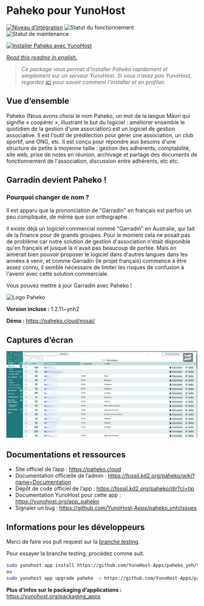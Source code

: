 <!--
N.B.: This README was automatically generated by https://github.com/YunoHost/apps/tree/master/tools/README-generator
It shall NOT be edited by hand.
-->

# Paheko pour YunoHost

[![Niveau d’intégration](https://dash.yunohost.org/integration/paheko.svg)](https://dash.yunohost.org/appci/app/paheko) ![Statut du fonctionnement](https://ci-apps.yunohost.org/ci/badges/paheko.status.svg) ![Statut de maintenance](https://ci-apps.yunohost.org/ci/badges/paheko.maintain.svg)

[![Installer Paheko avec YunoHost](https://install-app.yunohost.org/install-with-yunohost.svg)](https://install-app.yunohost.org/?app=paheko)

*[Read this readme in english.](./README.md)*

> *Ce package vous permet d’installer Paheko rapidement et simplement sur un serveur YunoHost.
Si vous n’avez pas YunoHost, regardez [ici](https://yunohost.org/#/install) pour savoir comment l’installer et en profiter.*

## Vue d’ensemble

Paheko (Nous avons choisi le nom Paheko, un mot de la langue Māori qui signifie « coopérer », illustrant le but du logiciel : améliorer ensemble le quotidien de la gestion d'une association) est un logiciel de gestion associative. Il est l'outil de prédilection pour gérer une association, un club sportif, une ONG, etc. Il est conçu pour répondre aux besoins d'une structure de petite à moyenne taille : gestion des adhérents, comptabilité, site web, prise de notes en réunion, archivage et partage des documents de fonctionnement de l'association, discussion entre adhérents, etc etc.

## Garradin devient Paheko !
### Pourquoi changer de nom ?

  Il est apparu que la prononciation de "Garradin" en français est parfois un peu compliquée, de même que son orthographe.

  Il existe déjà un logiciel commercial nommé "Garradin" en Australie, qui fait de la finance pour de grands groupes. Pour le moment cela ne posait pas de problème car notre solution de gestion d'association n'était disponible qu'en français et jusque là n'avait pas beaucoup de portée. Mais on aimerait bien pouvoir proposer le logiciel dans d'autres langues dans les années à venir, et comme Garradin (le projet français) commence à être assez connu, il semble nécessaire de limiter les risques de confusion à l'avenir avec cette solution commerciale.
  
 Vous pouvez mettre à jour Garradin avec Paheko !  

![Logo Paheko](https://master.garradin.eu/garradin-devient-paheko/logo_v3_small-fs8.png)


**Version incluse :** 1.2.11~ynh2

**Démo :** https://paheko.cloud/essai/

## Captures d’écran

![Capture d’écran de Paheko](./doc/screenshots/screenshot.png)

## Documentations et ressources

* Site officiel de l’app : <https://paheko.cloud>
* Documentation officielle de l’admin : <https://fossil.kd2.org/paheko/wiki?name=Documentation>
* Dépôt de code officiel de l’app : <https://fossil.kd2.org/paheko/dir?ci=tip>
* Documentation YunoHost pour cette app : <https://yunohost.org/app_paheko>
* Signaler un bug : <https://github.com/YunoHost-Apps/paheko_ynh/issues>

## Informations pour les développeurs

Merci de faire vos pull request sur la [branche testing](https://github.com/YunoHost-Apps/paheko_ynh/tree/testing).

Pour essayer la branche testing, procédez comme suit.

``` bash
sudo yunohost app install https://github.com/YunoHost-Apps/paheko_ynh/tree/testing --debug
ou
sudo yunohost app upgrade paheko -u https://github.com/YunoHost-Apps/paheko_ynh/tree/testing --debug
```

**Plus d’infos sur le packaging d’applications :** <https://yunohost.org/packaging_apps>